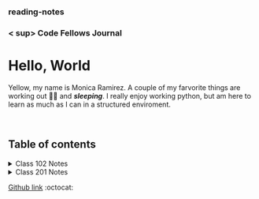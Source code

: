 ### reading-notes

### < sup> Code Fellows Journal</sup>

# Hello, World

Yellow, my name is Monica Ramirez. A couple of my farvorite things are working out :weight_lifting_woman: and **_sleeping_**.  I really enjoy working python, but am here to learn as much as I can in a structured enviroment.

   &nbsp;
   
## Table of contents

 <details>
  <summary>Class 102 Notes</summary>
  <p>
     
   📓[Class 1](class1notes.md)

   📓[Class 2](class2notes.md)

   📓[Class 3](class3notes.md)

   📓[Class 4](class4notes.md)

   📓[Class 5](class5notes.md)

   📓[Class 6](class6notes.md)

   📓[Class 7](class7notes.md)

   📓[Class 8](class8notes.md)
  </p>
</details>

<details>
  <summary>Class 201 Notes</summary>
  <p>
  
  📓[Class 1]()
  </p>
</details>

[Github link](https://github.com/mramirez92)
  :octocat:
